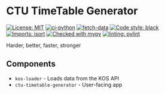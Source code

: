 # CTU TimeTable Generator

[![License: MIT](https://img.shields.io/badge/License-MIT-yellow.svg)](https://opensource.org/licenses/MIT)
[![ci-python](https://github.com/antoninkriz/CTU-TimeTable-Generator/actions/workflows/ci-python.yml/badge.svg)](https://github.com/antoninkriz/CTU-TimeTable-Generator/actions/workflows/ci-python.yml)
[![fetch-data](https://github.com/antoninkriz/CTU-TimeTable-Generator/actions/workflows/fetch-data.yml/badge.svg)](https://github.com/antoninkriz/CTU-TimeTable-Generator/actions/workflows/fetch-data.yml)
[![Code style: black](https://img.shields.io/badge/code%20style-black-000000.svg)](https://github.com/psf/black)
[![Imports: isort](https://img.shields.io/badge/%20imports-isort-%231674b1?style=flat&labelColor=ef8336)](https://pycqa.github.io/isort/)
[![Checked with mypy](https://www.mypy-lang.org/static/mypy_badge.svg)](https://mypy-lang.org/)
[![linting: pylint](https://img.shields.io/badge/linting-pylint-yellowgreen)](https://github.com/pylint-dev/pylint)

Harder, better, faster, stronger


## Components

- `kos-loader` - Loads data from the KOS API
- `ctu-timetable-generator` - User-facing app
